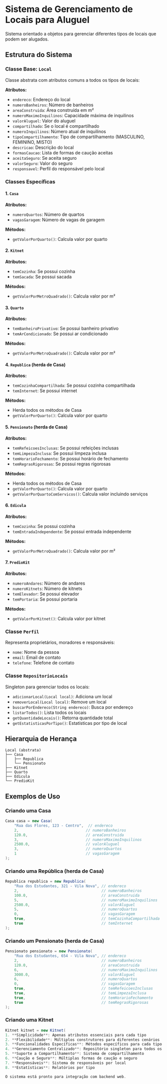 # Sistema de Gerenciamento de Locais para Aluguel

Sistema orientado a objetos para gerenciar diferentes tipos de locais que podem ser alugados.

## Estrutura do Sistema

### Classe Base: `Local`

Classe abstrata com atributos comuns a todos os tipos de locais:

**Atributos:**

- `endereco`: Endereço do local
- `numeroBanheiros`: Número de banheiros
- `areaConstruida`: Área construída em m²
- `numeroMaximoInquilinos`: Capacidade máxima de inquilinos
- `valorAluguel`: Valor do aluguel
- `compartilhado`: Se o local é compartilhado
- `numeroInquilinos`: Número atual de inquilinos
- `tipoCompartilhamento`: Tipo de compartilhamento (MASCULINO, FEMININO, MISTO)
- `descricao`: Descrição do local
- `formasCaucao`: Lista de formas de caução aceitas
- `aceitaSeguro`: Se aceita seguro
- `valorSeguro`: Valor do seguro
- `responsavel`: Perfil do responsável pelo local

### Classes Específicas

#### 1. `Casa`

**Atributos:**

- `numeroQuartos`: Número de quartos
- `vagasGaragem`: Número de vagas de garagem

**Métodos:**

- `getValorPorQuarto()`: Calcula valor por quarto

#### 2. `Kitnet`

**Atributos:**

- `temCozinha`: Se possui cozinha
- `temSacada`: Se possui sacada

**Métodos:**

- `getValorPorMetroQuadrado()`: Calcula valor por m²

#### 3. `Quarto`

**Atributos:**

- `temBanheiroPrivativo`: Se possui banheiro privativo
- `temArCondicionado`: Se possui ar condicionado

**Métodos:**

- `getValorPorMetroQuadrado()`: Calcula valor por m²

#### 4. `Republica` (herda de Casa)

**Atributos:**

- `temCozinhaCompartilhada`: Se possui cozinha compartilhada
- `temInternet`: Se possui internet

**Métodos:**

- Herda todos os métodos de Casa
- `getValorPorQuarto()`: Calcula valor por quarto

#### 5. `Pensionato` (herda de Casa)

**Atributos:**

- `temRefeicoesInclusas`: Se possui refeições inclusas
- `temLimpezaInclusa`: Se possui limpeza inclusa
- `temHorarioFechamento`: Se possui horário de fechamento
- `temRegrasRigorosas`: Se possui regras rigorosas

**Métodos:**

- Herda todos os métodos de Casa
- `getValorPorQuarto()`: Calcula valor por quarto
- `getValorPorQuartoComServicos()`: Calcula valor incluindo serviços

#### 6. `Edicula`

**Atributos:**

- `temCozinha`: Se possui cozinha
- `temEntradaIndependente`: Se possui entrada independente

**Métodos:**

- `getValorPorMetroQuadrado()`: Calcula valor por m²

#### 7. `PredioKit`

**Atributos:**

- `numeroAndares`: Número de andares
- `numeroKitnets`: Número de kitnets
- `temElevador`: Se possui elevador
- `temPortaria`: Se possui portaria

**Métodos:**

- `getValorPorKitnet()`: Calcula valor por kitnet

### Classe `Perfil`

Representa proprietários, moradores e responsáveis:

- `nome`: Nome da pessoa
- `email`: Email de contato
- `telefone`: Telefone de contato

### Classe `RepositorioLocais`

Singleton para gerenciar todos os locais:

- `adicionarLocal(Local local)`: Adiciona um local
- `removerLocal(Local local)`: Remove um local
- `buscarPorEndereco(String endereco)`: Busca por endereço
- `listarTodos()`: Lista todos os locais
- `getQuantidadeLocais()`: Retorna quantidade total
- `getEstatisticasPorTipo()`: Estatísticas por tipo de local

## Hierarquia de Herança

```
Local (abstrata)
├── Casa
│   ├── Republica
│   └── Pensionato
├── Kitnet
├── Quarto
├── Edicula
└── PredioKit
```

## Exemplos de Uso

### Criando uma Casa

```java
Casa casa = new Casa(
    "Rua das Flores, 123 - Centro",  // endereco
    2,                              // numeroBanheiros
    120.0,                          // areaConstruida
    3,                              // numeroMaximoInquilinos
    2500.0,                         // valorAluguel
    3,                              // numeroQuartos
    1                               // vagasGaragem
);
```

### Criando uma República (herda de Casa)

```java
Republica republica = new Republica(
    "Rua dos Estudantes, 321 - Vila Nova", // endereco
    2,                                     // numeroBanheiros
    100.0,                                 // areaConstruida
    5,                                     // numeroMaximoInquilinos
    2500.0,                                // valorAluguel
    5,                                     // numeroQuartos
    0,                                     // vagasGaragem
    true,                                  // temCozinhaCompartilhada
    true                                   // temInternet
);
```

### Criando um Pensionato (herda de Casa)

```java
Pensionato pensionato = new Pensionato(
    "Rua dos Estudantes, 654 - Vila Nova", // endereco
    2,                                     // numeroBanheiros
    120.0,                                 // areaConstruida
    6,                                     // numeroMaximoInquilinos
    3000.0,                                // valorAluguel
    6,                                     // numeroQuartos
    0,                                     // vagasGaragem
    true,                                  // temRefeicoesInclusas
    true,                                  // temLimpezaInclusa
    true,                                  // temHorarioFechamento
    true                                   // temRegrasRigorosas
);
```

### Criando uma Kitnet

```java
Kitnet kitnet = new Kitnet(
1. **Simplicidade**: Apenas atributos essenciais para cada tipo
2. **Flexibilidade**: Múltiplos construtores para diferentes cenários
3. **Funcionalidades Específicas**: Métodos específicos para cada tipo
4. **Gerenciamento Centralizado**: Repositório singleton para todos os locais
5. **Suporte a Compartilhamento**: Sistema de compartilhamento
6. **Caução e Seguro**: Múltiplas formas de caução e seguro
7. **Responsáveis**: Sistema de responsáveis por local
8. **Estatísticas**: Relatórios por tipo

O sistema está pronto para integração com backend web.
```
